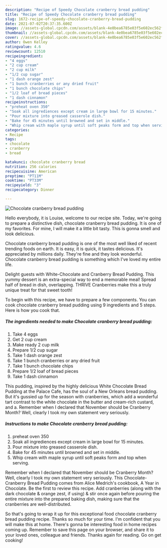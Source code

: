 ```yaml
---
description: "Recipe of Speedy Chocolate cranberry bread pudding"
title: "Recipe of Speedy Chocolate cranberry bread pudding"
slug: 1672-recipe-of-speedy-chocolate-cranberry-bread-pudding
date: 2021-07-02T20:37:35.600Z
image: //assets-global.cpcdn.com/assets/blank-4e0bea6785e03f5e602ec562f230caae08da540cada707380b4fe1bbebba43da.png
thumbnail: //assets-global.cpcdn.com/assets/blank-4e0bea6785e03f5e602ec562f230caae08da540cada707380b4fe1bbebba43da.png
cover: //assets-global.cpcdn.com/assets/blank-4e0bea6785e03f5e602ec562f230caae08da540cada707380b4fe1bbebba43da.png
author: Owen Kelley
ratingvalue: 4.6
reviewcount: 12510
recipeingredient:
- "4 eggs"
- "2 cup cream"
- "2 cup milk"
- "1/2 cup sugar"
- "1 dash orange zest"
- "1 bunch cranberries or any dried fruit"
- "1 bunch chocolate chips"
- "1/2 loaf of bread pieces"
- "1 dash cinnamon"
recipeinstructions:
- "preheat oven 350"
- "Soak all ingrediences except cream in large bowl for 15 minutes."
- "Pour mixture into greased casserole dish."
- "Bake for 45 minutes until browned and set in middle."
- "Whip cream with maple syrup until soft peaks form and top when serving."
categories:
- Recipe
tags:
- chocolate
- cranberry
- bread

katakunci: chocolate cranberry bread 
nutrition: 256 calories
recipecuisine: American
preptime: "PT11M"
cooktime: "PT33M"
recipeyield: "3"
recipecategory: Dinner

---
```



![Chocolate cranberry bread pudding](//assets-global.cpcdn.com/assets/blank-4e0bea6785e03f5e602ec562f230caae08da540cada707380b4fe1bbebba43da.png)

Hello everybody, it is Louise, welcome to our recipe site. Today, we're going to prepare a distinctive dish, chocolate cranberry bread pudding. It is one of my favorites. For mine, I will make it a little bit tasty. This is gonna smell and look delicious.

Chocolate cranberry bread pudding is one of the most well liked of recent trending foods on earth. It is easy, it is quick, it tastes delicious. It's appreciated by millions daily. They're fine and they look wonderful. Chocolate cranberry bread pudding is something which I've loved my entire life.

Delight guests with White-Chocolate and Cranberry Bread Pudding. This yummy dessert is an extra-special way to end a memorable meal! Spread half of bread in dish, overlapping. THRIVE Cranberries make this a truly unique treat for that sweet tooth!


To begin with this recipe, we have to prepare a few components. You can cook chocolate cranberry bread pudding using 9 ingredients and 5 steps. Here is how you cook that.

<!--inarticleads1-->

##### The ingredients needed to make Chocolate cranberry bread pudding:

1. Take 4 eggs
1. Get 2 cup cream
1. Make ready 2 cup milk
1. Prepare 1/2 cup sugar
1. Take 1 dash orange zest
1. Take 1 bunch cranberries or any dried fruit
1. Take 1 bunch chocolate chips
1. Prepare 1/2 loaf of bread pieces
1. Take 1 dash cinnamon


This pudding, inspired by the highly delicious White Chocolate Bread Pudding at the Palace Cafe, has the soul of a New Orleans bread pudding. But it&#39;s gussied up for the season with cranberries, which add a wonderful tart contrast to the white chocolate in the butter and cream-rich custard, and a. Remember when I declared that November should be Cranberry Month? Well, clearly I took my own statement very seriously. 

<!--inarticleads2-->

##### Instructions to make Chocolate cranberry bread pudding:

1. preheat oven 350
1. Soak all ingrediences except cream in large bowl for 15 minutes.
1. Pour mixture into greased casserole dish.
1. Bake for 45 minutes until browned and set in middle.
1. Whip cream with maple syrup until soft peaks form and top when serving.


Remember when I declared that November should be Cranberry Month? Well, clearly I took my own statement very seriously. This Chocolate-Cranberry Bread Pudding comes from Alice Medrich&#39;s cookbook, A Year in Chocolate. Be the first to review this recipe. Add cranberries (along with the dark chocolate &amp; orange zest, if using) &amp; stir once again before pouring the entire mixture into the prepared baking dish, making sure that the cranberries are well-distributed. 

So that's going to wrap it up for this exceptional food chocolate cranberry bread pudding recipe. Thanks so much for your time. I'm confident that you will make this at home. There's gonna be interesting food in home recipes coming up. Remember to save this page on your browser, and share it to your loved ones, colleague and friends. Thanks again for reading. Go on get cooking!

